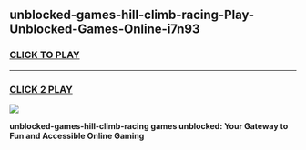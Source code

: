 
## unblocked-games-hill-climb-racing-Play-Unblocked-Games-Online-i7n93
<h3>
<a href="https://premium76.site?title=unblocked-games-hill-climb-racing&ref=24A">CLICK TO PLAY</a></h3>
<hr>

<h3>
<a href="https://premium76.site?title=unblocked-games-hill-climb-racing&ref=24A">CLICK 2 PLAY</a>
  
</h3>

<a href="https://premium76.site?title=unblocked-games-hill-climb-racing&ref=24A"><img src="https://clearcache.store/games.png"></a>


**unblocked-games-hill-climb-racing games unblocked: Your Gateway to Fun and Accessible Online Gaming**
